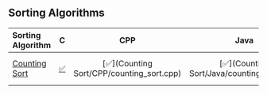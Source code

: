 ## Sorting Algorithms


| Sorting Algorithm | C | CPP | Java | Python | JavaScript | C# | Golang | Ruby | Rust |
|:--------------|:----------------:|:----------------:|:----------------:|:-----------------:|:-----------------:|:-----------------:|:-----------------:|:-----------------:|:-----------------:|
|[Counting Sort](https://en.wikipedia.org/wiki/Counting_sort) | [:white_check_mark:](Counting%20Sort/C/Counting_sort.c) | [:white_check_mark:](Counting Sort/CPP/counting_sort.cpp) | [:white_check_mark:](Counting Sort/Java/counting_sort.java) | [:white_check_mark:](Counting Sort/Python/counting_sort.py) | [:white_check_mark:](Counting Sort/Javascript/counting_sort.js) | | [:white_check_mark:](Counting Sort/Golang/count_sort.go) | [:white_check_mark:](Counting Sort/Ruby/countSort.rb) | [:white_check_mark:](Counting Sort/Rust/counting-sort.rs) | 
